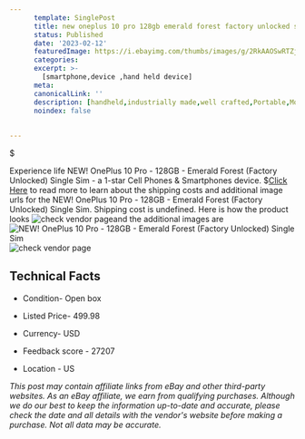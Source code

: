```yaml
---
      template: SinglePost
      title: new oneplus 10 pro 128gb emerald forest factory unlocked single sim
      status: Published
      date: '2023-02-12'
      featuredImage: https://i.ebayimg.com/thumbs/images/g/2RkAAOSwRTZjeARS/s-l225.jpg
      categories: 
      excerpt: >-
        [smartphone,device ,hand held device]
      meta:
      canonicalLink: ''
      description: [handheld,industrially made,well crafted,Portable,Mobile,Compact,Convenient,Lightweight,Maneuverable,Man-portable,Miniature,Carriable,Hand-held,Light,Holdable,Transportable,Mobile device,Pocket-sized,On-the-go,Wireless,Cordless,Compact size,Convenient size, smartphone,device ,hand held device]
      noindex: false
      
        
---
```

$

Experience life NEW! OnePlus 10 Pro - 128GB - Emerald Forest (Factory Unlocked) Single Sim - a 1-star Cell Phones & Smartphones device.
$[Click Here](https://www.ebay.com/itm/165785907547?hash=item26999c315b%3Ag%3A2RkAAOSwRTZjeARS&mkevt=1&mkcid=1&mkrid=711-53200-19255-0&campid=%253CePNCampaignId%253E&customid=%253CreferenceId%253E&toolid=10049) to read more to learn about the shipping costs and additional image urls for the NEW! OnePlus 10 Pro - 128GB - Emerald Forest (Factory Unlocked) Single Sim. Shipping cost is undefined. Here is how the product looks ![check vendor page](https://i.ebayimg.com/thumbs/images/g/2RkAAOSwRTZjeARS/s-l225.jpg)and the additional images are![NEW! OnePlus 10 Pro - 128GB - Emerald Forest (Factory Unlocked) Single Sim](https://i.ebayimg.com/images/g/2RkAAOSwRTZjeARS/s-l1600.jpg)![check vendor page](https://origin-galleryplus.ebayimg.com/ws/web/165785907547_2_0_1/225x225.jpg,https://origin-galleryplus.ebayimg.com/ws/web/165785907547_3_0_1/225x225.jpg,https://origin-galleryplus.ebayimg.com/ws/web/165785907547_4_0_1/225x225.jpg,https://origin-galleryplus.ebayimg.com/ws/web/165785907547_5_0_1/225x225.jpg,https://origin-galleryplus.ebayimg.com/ws/web/165785907547_6_0_1/225x225.jpg,https://origin-galleryplus.ebayimg.com/ws/web/165785907547_7_0_1/225x225.jpg)



 ## Technical Facts 



     
      

 - Condition- Open box 


      

 - Listed Price- 499.98 


      

 - Currency- USD 


      

 - Feedback score - 27207 


      

 - Location - US 


      
      

 *_This post may contain affiliate links from eBay and other third-party websites. As an eBay affiliate, we earn from qualifying purchases. Although we do our best to keep the information up-to-date and accurate, please check the date and all details with the vendor's website before making a purchase. Not all data may be accurate._*






